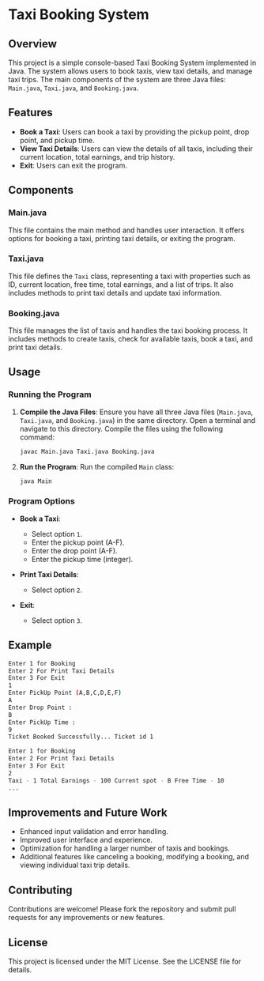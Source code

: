 
# Taxi Booking System

## Overview

This project is a simple console-based Taxi Booking System implemented in Java. The system allows users to book taxis, view taxi details, and manage taxi trips. The main components of the system are three Java files: `Main.java`, `Taxi.java`, and `Booking.java`.

## Features

- **Book a Taxi**: Users can book a taxi by providing the pickup point, drop point, and pickup time.
- **View Taxi Details**: Users can view the details of all taxis, including their current location, total earnings, and trip history.
- **Exit**: Users can exit the program.

## Components

### Main.java

This file contains the main method and handles user interaction. It offers options for booking a taxi, printing taxi details, or exiting the program.

### Taxi.java

This file defines the `Taxi` class, representing a taxi with properties such as ID, current location, free time, total earnings, and a list of trips. It also includes methods to print taxi details and update taxi information.

### Booking.java

This file manages the list of taxis and handles the taxi booking process. It includes methods to create taxis, check for available taxis, book a taxi, and print taxi details.

## Usage

### Running the Program

1. **Compile the Java Files**: Ensure you have all three Java files (`Main.java`, `Taxi.java`, and `Booking.java`) in the same directory. Open a terminal and navigate to this directory. Compile the files using the following command:

   ```bash
   javac Main.java Taxi.java Booking.java
   ```

2. **Run the Program**: Run the compiled `Main` class:

   ```bash
   java Main
   ```

### Program Options

- **Book a Taxi**:
  - Select option `1`.
  - Enter the pickup point (A-F).
  - Enter the drop point (A-F).
  - Enter the pickup time (integer).

- **Print Taxi Details**:
  - Select option `2`.

- **Exit**:
  - Select option `3`.

## Example

```bash
Enter 1 for Booking
Enter 2 For Print Taxi Details
Enter 3 For Exit
1
Enter PickUp Point (A,B,C,D,E,F)
A
Enter Drop Point :
B
Enter PickUp Time :
9
Ticket Booked Successfully... Ticket id 1

Enter 1 for Booking
Enter 2 For Print Taxi Details
Enter 3 For Exit
2
Taxi - 1 Total Earnings - 100 Current spot - B Free Time - 10
...
```

## Improvements and Future Work

- Enhanced input validation and error handling.
- Improved user interface and experience.
- Optimization for handling a larger number of taxis and bookings.
- Additional features like canceling a booking, modifying a booking, and viewing individual taxi trip details.

## Contributing

Contributions are welcome! Please fork the repository and submit pull requests for any improvements or new features.

## License

This project is licensed under the MIT License. See the LICENSE file for details.
